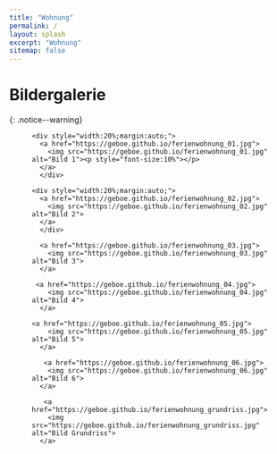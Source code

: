 ```yaml
---
title: "Wohnung"
permalink: /
layout: splash
excerpt: "Wohnung"
sitemap: false
---
```

<style>
 td {
    vertical-align: middle;
}
</style>

<div style="text-align: justify">
<h1>Bildergalerie</h1>
{: .notice--warning}
</div>


<figure class="third">
  
    <div style="width:20%;margin:auto;">
      <a href="https://geboe.github.io/ferienwohnung_01.jpg">
        <img src="https://geboe.github.io/ferienwohnung_01.jpg" alt="Bild 1"><p style="font-size:10%"></p>
      </a>
      </div> 
    
    <div style="width:20%;margin:auto;">
      <a href="https://geboe.github.io/ferienwohnung_02.jpg">
        <img src="https://geboe.github.io/ferienwohnung_02.jpg" alt="Bild 2">
      </a>
      </div>
      
      <a href="https://geboe.github.io/ferienwohnung_03.jpg">
        <img src="https://geboe.github.io/ferienwohnung_03.jpg" alt="Bild 3">
      </a>
    
     <a href="https://geboe.github.io/ferienwohnung_04.jpg">
        <img src="https://geboe.github.io/ferienwohnung_04.jpg" alt="Bild 4">
      </a>
  
    <a href="https://geboe.github.io/ferienwohnung_05.jpg">
        <img src="https://geboe.github.io/ferienwohnung_05.jpg" alt="Bild 5">
      </a>
      
       <a href="https://geboe.github.io/ferienwohnung_06.jpg">
        <img src="https://geboe.github.io/ferienwohnung_06.jpg" alt="Bild 6">
      </a>
      
       <a href="https://geboe.github.io/ferienwohnung_grundriss.jpg">
        <img src="https://geboe.github.io/ferienwohnung_grundriss.jpg" alt="Bild Grundriss">
      </a>
  
</figure>
